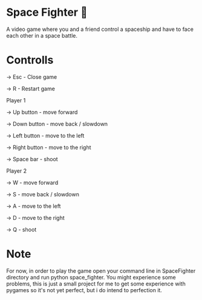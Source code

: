 # Space Fighter 🚀
A video game where you and a friend control a spaceship and have to face each other in a space battle.

# Controlls
-> Esc - Close game

-> R - Restart game

Player 1 
  
  -> Up button - move forward
  
  -> Down button - move back / slowdown
  
  -> Left button - move to the left
  
  -> Right button - move to the right
  
  -> Space bar - shoot
  
Player 2
  
  -> W - move forward
  
  -> S - move back / slowdown
  
  -> A - move to the left
  
  -> D - move to the right
  
  -> Q - shoot
 
# Note
For now, in order to play the game open your command line in SpaceFighter directory and run python space_fighter.
You might experience some problems, this is just a small project for me to get some experience with pygames so it's not yet perfect, but i do intend to perfection it.
